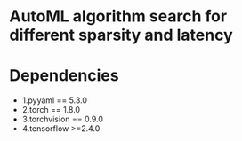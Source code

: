 # AutoML algorithm search for different sparsity and latency

# Dependencies
- 1.pyyaml == 5.3.0
- 2.torch == 1.8.0
- 3.torchvision == 0.9.0
- 4.tensorflow >=2.4.0
